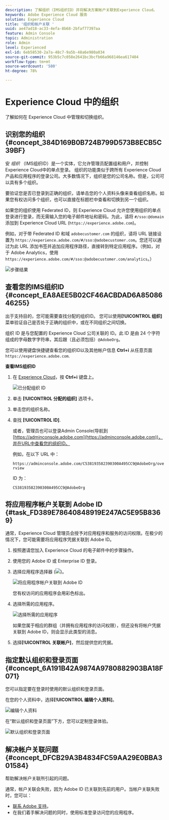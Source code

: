 ```yaml
---
description: 了解组织（IMS组织ID）并将解决方案帐户关联到Experience Cloud。
keywords: Adobe Experience Cloud 服务
solution: Experience Cloud
title: '组织和帐户关联 '
uuid: ae47ad18-ac33-4efa-8b68-2bfaf77397aa
feature: Admin Console
topic: Administration
role: Admin
level: Experienced
exl-id: 6eb58530-2a7a-48c7-9a5b-48a6e980a034
source-git-commit: 953b5c7c058e2641bc3bcfb66a968146ea617404
workflow-type: tm+mt
source-wordcount: '580'
ht-degree: 78%

---
```


# Experience Cloud 中的组织

了解如何在 Experience Cloud 中管理和切换组织。

## 识别您的组织 {#concept_384D169B0B724B799D573B8ECB5C39BF}

安 *组织* （IMS组织ID）是一个实体，它允许管理员配置组和用户，并控制Experience Cloud中的单点登录。 组织的功能类似于跨所有 Experience Cloud 产品和应用程序的登录公司。大多数情况下，组织是您的公司名称。但是，公司可以具有多个组织。

要验证您是否已登录到正确的组织，请单击您的个人资料头像来查看组织名称。如果您有权访问多个组织，也可以直接在标题栏中查看和切换到另一个组织。

如果您的组织使用 Federated ID，则 Experience Cloud 允许您使用组织的单点登录进行登录，而无需输入您的电子邮件地址和密码。为此，请将 `#/sso:@domain` 添加到 Experience Cloud URL (`https://experience.adobe.com`)。

例如，对于带 Federated ID 和域 `adobecustomer.com` 的组织，请将 URL 链接设置为 `https://experience.adobe.com/#/sso:@adobecustomer.com`。您还可以通过为此 URL 添加书签并追加应用程序路径，直接转到特定应用程序。（例如，对于 Adobe Analytics，使用 `https://experience.adobe.com/#/sso:@adobecustomer.com/analytics`。）

![步骤结果](assets/organization-switch.png)

## 查看您的IMS组织ID {#concept_EA8AEE5B02CF46ACBDAD6A8508646255}

出于支持目的，您可能需要查找分配的组织ID。 您可以使用&#x200B;**[!UICONTROL 组织]**&#x200B;菜单验证自己是否处于正确的组织中，或在不同组织之间切换。

组织 ID 是与您配置的 Experience Cloud 公司关联的 ID。此 ID 是由 24 个字符组成的字母数字字符串，其后跟（且必须包括）`@AdobeOrg`。

您可以使用键盘快捷键查看您的组织ID以及其他帐户信息 **Ctrl+i** 从任意页面 `https://experience.adobe.com`.

**查看IMS组织ID**

1. 在 [Experience Cloud](https://experience.adobe.com.)，按 **Ctrl+i** 键盘上。

   ![已分配组织 ID](assets/assigned-organization.png)

1. 单击 **[!UICONTROL 分配的组织]** 选项卡。

1. 单击您的组织名称。

1. 查找 **[!UICONTROL ID]**.

   或者，管理员也可以登录Admin Console(导航到 [https://adminconsole.adobe.com](https://adminconsole.adobe.com))，并在URL中查看您的组织ID。

   例如，在以下 URL 中：

   `https://adminconsole.adobe.com/C538193582390300A495CC9@AdobeOrg/overview`

   ID 为：

   `C538193582390300A495CC9@AdobeOrg`

## 将应用程序帐户关联到 Adobe ID {#task_FD389E78640848919E247AC5E95B8369}

通常，Experience Cloud 管理员会授予对应用程序和服务的访问权限。在极少的情况下，您可能需要将应用程序凭据关联到 Adobe ID。

1. 按照邀请您加入 Experience Cloud 的电子邮件中的步骤操作。
1. 使用您的 Adobe ID 或 Enterprise ID 登录。
1. 选择应用程序选择器 (![](assets/menu-icon.png))。

   ![将应用程序帐户关联到 Adobe ID](assets/solutions-active.png)

   您有权访问的应用程序会用彩色标出。
1. 选择所需的应用程序。

   ![选择所需的应用程序](assets/analytics-link-accounts.png)

   如果您属于相应的群组（并拥有应用程序的访问权限），但还没有将帐户凭据关联到 Adobe ID，则会显示此类型的消息。
1. 选择&#x200B;**[!UICONTROL 关联帐户]**，然后提供您的凭据。

## 指定默认组织和登录页面 {#concept_6A191B42A9874A9780882903BA18F071}

您可以指定要在登录时使用的默认组织和登录页面。

在您的个人资料中，选择&#x200B;**[!UICONTROL 编辑个人资料]**。

![编辑个人资料](assets/edit-profile.png)

在“默认组织和登录页面”下方，您可以定制登录体验。

![默认组织和登录页面](assets/default-organization.png)

## 解决帐户关联问题 {#concept_DFCB29A3B4834FC59AA29E0BBA301584}

帮助解决帐户关联所引起的问题。

通常，帐户关联会失败，因为 Adobe ID 已关联到先前的用户。当帐户关联失败时，您可以：

* [联系 Adobe 支持](https://experienceleague.adobe.com/?support-solution=General#support)。
* 在我们着手解决问题的同时，使用标准登录访问您的应用程序。
